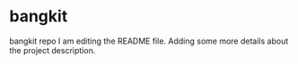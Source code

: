 # bangkit
bangkit repo
I am editing the README file. Adding some more details about the project description.

